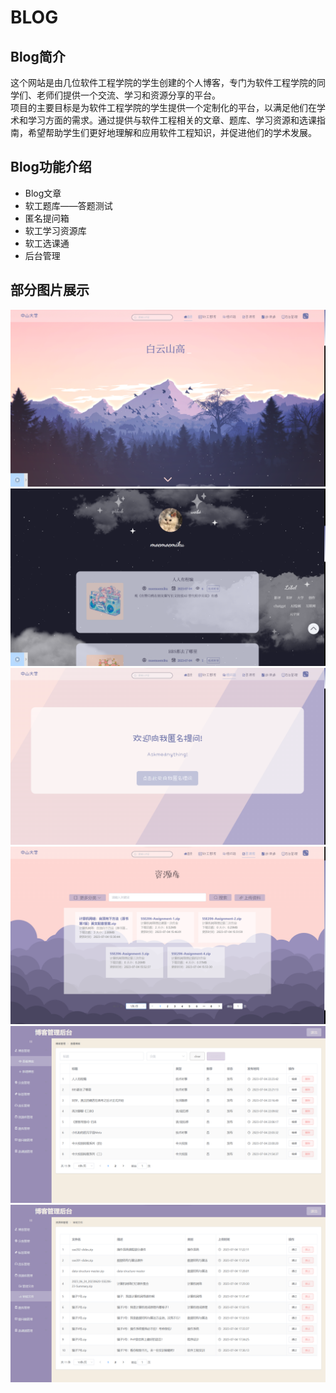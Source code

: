 # BLOG
## Blog简介
这个网站是由几位软件工程学院的学生创建的个人博客，专门为软件工程学院的同学们、老师们提供一个交流、学习和资源分享的平台。  
项目的主要目标是为软件工程学院的学生提供一个定制化的平台，以满足他们在学术和学习方面的需求。通过提供与软件工程相关的文章、题库、学习资源和选课指南，希望帮助学生们更好地理解和应用软件工程知识，并促进他们的学术发展。  
 
## Blog功能介绍
* Blog文章
* 软工题库——答题测试
* 匿名提问箱
* 软工学习资源库
* 软工选课通
* 后台管理

## 部分图片展示

![首页展示](./README.assets/home1.png)
![首页展示](./README.assets/home2.png)
![部分功能展示](./README.assets/%E6%8F%90%E9%97%AE%E7%AE%B1.png)
![部分功能展示](./README.assets/%E8%B5%84%E6%BA%90%E5%BA%93.png)
![后台展示](./README.assets/%E5%90%8E%E5%8F%B01.png)
![后台展示](./README.assets/%E5%90%8E%E5%8F%B02.png)